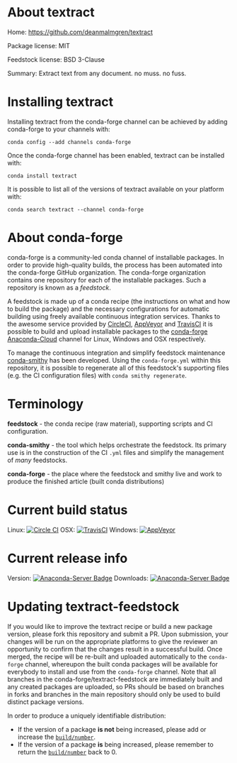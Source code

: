 About textract
==============

Home: https://github.com/deanmalmgren/textract

Package license: MIT

Feedstock license: BSD 3-Clause

Summary: Extract text from any document. no muss. no fuss.



Installing textract
===================

Installing textract from the conda-forge channel can be achieved by adding conda-forge to your channels with:

```
conda config --add channels conda-forge
```

Once the conda-forge channel has been enabled, textract can be installed with:

```
conda install textract
```

It is possible to list all of the versions of textract available on your platform with:

```
conda search textract --channel conda-forge
```


About conda-forge
=================

conda-forge is a community-led conda channel of installable packages.
In order to provide high-quality builds, the process has been automated into the
conda-forge GitHub organization. The conda-forge organization contains one repository
for each of the installable packages. Such a repository is known as a *feedstock*.

A feedstock is made up of a conda recipe (the instructions on what and how to build
the package) and the necessary configurations for automatic building using freely
available continuous integration services. Thanks to the awesome service provided by
[CircleCI](https://circleci.com/), [AppVeyor](http://www.appveyor.com/)
and [TravisCI](https://travis-ci.org/) it is possible to build and upload installable
packages to the [conda-forge](https://anaconda.org/conda-forge)
[Anaconda-Cloud](http://docs.anaconda.org/) channel for Linux, Windows and OSX respectively.

To manage the continuous integration and simplify feedstock maintenance
[conda-smithy](http://github.com/conda-forge/conda-smithy) has been developed.
Using the ``conda-forge.yml`` within this repository, it is possible to regenerate all of
this feedstock's supporting files (e.g. the CI configuration files) with ``conda smithy regenerate``.


Terminology
===========

**feedstock** - the conda recipe (raw material), supporting scripts and CI configuration.

**conda-smithy** - the tool which helps orchestrate the feedstock.
                   Its primary use is in the construction of the CI ``.yml`` files
                   and simplify the management of *many* feedstocks.

**conda-forge** - the place where the feedstock and smithy live and work to
                  produce the finished article (built conda distributions)

Current build status
====================

Linux: [![Circle CI](https://circleci.com/gh/conda-forge/textract-feedstock.svg?style=shield)](https://circleci.com/gh/conda-forge/textract-feedstock)
OSX: [![TravisCI](https://travis-ci.org/conda-forge/textract-feedstock.svg?branch=master)](https://travis-ci.org/conda-forge/textract-feedstock)
Windows: [![AppVeyor](https://ci.appveyor.com/api/projects/status/github/conda-forge/textract-feedstock?svg=True)](https://ci.appveyor.com/project/conda-forge/textract-feedstock/branch/master)

Current release info
====================
Version: [![Anaconda-Server Badge](https://anaconda.org/conda-forge/textract/badges/version.svg)](https://anaconda.org/conda-forge/textract)
Downloads: [![Anaconda-Server Badge](https://anaconda.org/conda-forge/textract/badges/downloads.svg)](https://anaconda.org/conda-forge/textract)


Updating textract-feedstock
===========================

If you would like to improve the textract recipe or build a new
package version, please fork this repository and submit a PR. Upon submission,
your changes will be run on the appropriate platforms to give the reviewer an
opportunity to confirm that the changes result in a successful build. Once
merged, the recipe will be re-built and uploaded automatically to the
`conda-forge` channel, whereupon the built conda packages will be available for
everybody to install and use from the `conda-forge` channel.
Note that all branches in the conda-forge/textract-feedstock are
immediately built and any created packages are uploaded, so PRs should be based
on branches in forks and branches in the main repository should only be used to
build distinct package versions.

In order to produce a uniquely identifiable distribution:
 * If the version of a package **is not** being increased, please add or increase
   the [``build/number``](http://conda.pydata.org/docs/building/meta-yaml.html#build-number-and-string).
 * If the version of a package **is** being increased, please remember to return
   the [``build/number``](http://conda.pydata.org/docs/building/meta-yaml.html#build-number-and-string)
   back to 0.
